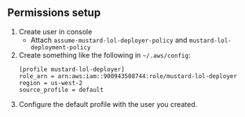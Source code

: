 ## Permissions setup
1. Create user in console
    * Attach ```assume-mustard-lol-deployer-policy``` and ```mustard-lol-deployment-policy```
1. Create something like the following in ```~/.aws/config```:
   ```
   [profile mustard-lol-deployer]
   role_arn = arn:aws:iam::900943508744:role/mustard-lol-deployer
   region = us-west-2
   source_profile = default
   ```
1. Configure the default profile with the user you created.
